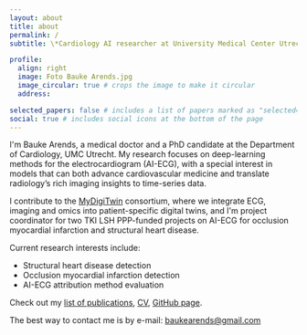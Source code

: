 ```yaml
---
layout: about
title: about
permalink: /
subtitle: \*Cardiology AI researcher at University Medical Center Utrecht\*

profile:
  align: right
  image: Foto Bauke Arends.jpg
  image_circular: true # crops the image to make it circular
  address:

selected_papers: false # includes a list of papers marked as "selected={true}"
social: true # includes social icons at the bottom of the page
---
```


I'm Bauke Arends, a medical doctor and a PhD candidate at the Department of Cardiology, UMC Utrecht. My research focuses on deep-learning methods for the electrocardiogram (AI-ECG), with a special interest in models that can both advance cardiovascular medicine and translate radiology’s rich imaging insights to time-series data. 

I contribute to the [MyDigiTwin](https://www.mydigitwin.nl) consortium, where we integrate ECG, imaging and omics into patient-specific digital twins, and I'm project coordinator for two TKI LSH PPP-funded projects on AI-ECG for occlusion myocardial infarction and structural heart disease.

Current research interests include:
- Structural heart disease detection
- Occlusion myocardial infarction detection
- AI-ECG attribution method evaluation

Check out my [list of publications](/publications), [CV](/cv), [GitHub page](https://github.com/BaukeArends).

The best way to contact me is by e-mail: [baukearends@gmail.com](mailto:baukearends@gmail.com)
